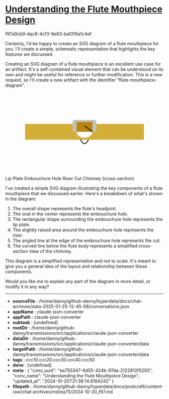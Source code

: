 # [Understanding the Flute Mouthpiece Design](https://claude.ai/chat/ea755347-6d55-424b-97da-2122812f5293)

f97a9cb9-dac8-4cf3-9e83-baf2f8a1c4ef

 Certainly, I'd be happy to create an SVG diagram of a flute mouthpiece for you. I'll create a simple, schematic representation that highlights the key features we discussed.

<antThinking>Creating an SVG diagram of a flute mouthpiece is an excellent use case for an artifact. It's a self-contained visual element that can be understood on its own and might be useful for reference or further modification. This is a new request, so I'll create a new artifact with the identifier "flute-mouthpiece-diagram".</antThinking>

<antArtifact identifier="flute-mouthpiece-diagram" type="image/svg+xml" title="Flute Mouthpiece Diagram">
<svg xmlns="http://www.w3.org/2000/svg" viewBox="0 0 400 200">
  <!-- Flute body -->
  <rect x="50" y="80" width="300" height="40" fill="#d4af37" />
  
  <!-- Embouchure hole -->
  <ellipse cx="200" cy="100" rx="20" ry="15" fill="white" />
  
  <!-- Lip plate -->
  <rect x="170" y="70" width="60" height="30" rx="5" ry="5" fill="#c0c0c0" />
  
  <!-- Riser -->
  <rect x="180" y="75" width="40" height="25" fill="#b8860b" />
  
  <!-- Cut (simplified representation) -->
  <line x1="200" y1="85" x2="220" y2="100" stroke="black" stroke-width="2" />
  
  <!-- Chimney (simplified cross-section view) -->
  <path d="M190 120 Q200 140 210 120" fill="none" stroke="black" stroke-width="2" />
  
  <!-- Labels -->
  <text x="200" y="50" text-anchor="middle" font-size="14">Lip Plate</text>
  <text x="200" y="150" text-anchor="middle" font-size="14">Embouchure Hole</text>
  <text x="260" y="90" text-anchor="start" font-size="14">Riser</text>
  <text x="230" y="110" text-anchor="start" font-size="14">Cut</text>
  <text x="200" y="180" text-anchor="middle" font-size="14">Chimney (cross-section)</text>
</svg>
</antArtifact>

I've created a simple SVG diagram illustrating the key components of a flute mouthpiece that we discussed earlier. Here's a breakdown of what's shown in the diagram:

1. The overall shape represents the flute's headjoint.
2. The oval in the center represents the embouchure hole.
3. The rectangular shape surrounding the embouchure hole represents the lip plate.
4. The slightly raised area around the embouchure hole represents the riser.
5. The angled line at the edge of the embouchure hole represents the cut.
6. The curved line below the flute body represents a simplified cross-section view of the chimney.

This diagram is a simplified representation and not to scale. It's meant to give you a general idea of the layout and relationship between these components. 

Would you like me to explain any part of the diagram in more detail, or modify it in any way?

---

* **sourceFile** : /home/danny/github-danny/hyperdata/docs/chat-archives/data-2025-01-25-12-45-58/conversations.json
* **appName** : claude-json-converter
* **appPath** : claude-json-converter
* **subtask** : [undefined]
* **rootDir** : /home/danny/github-danny/transmissions/src/applications/claude-json-converter
* **dataDir** : /home/danny/github-danny/transmissions/src/applications/claude-json-converter/data
* **targetPath** : /home/danny/github-danny/transmissions/src/applications/claude-json-converter/data
* **tags** : ccc10.ccc20.ccc30.ccc40.ccc50
* **done** : [undefined]
* **meta** : {
  "conv_uuid": "ea755347-6d55-424b-97da-2122812f5293",
  "conv_name": "Understanding the Flute Mouthpiece Design",
  "updated_at": "2024-10-20T21:38:14.619424Z"
}
* **filepath** : /home/danny/github-danny/hyperdata/docs/postcraft/content-raw/chat-archives/md/ea75/2024-10-20_f97.md